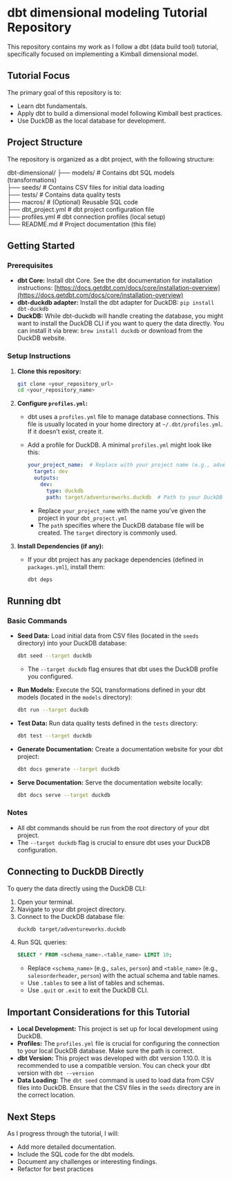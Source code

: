 # dbt dimensional modeling Tutorial Repository

This repository contains my work as I follow a dbt (data build tool) tutorial, specifically focused on implementing a Kimball dimensional model.

## Tutorial Focus

The primary goal of this repository is to:

* Learn dbt fundamentals.
* Apply dbt to build a dimensional model following Kimball best practices.
* Use DuckDB as the local database for development.

## Project Structure

The repository is organized as a dbt project, with the following structure:

dbt-dimensional/
├── models/          # Contains dbt SQL models (transformations)  
├── seeds/           # Contains CSV files for initial data loading  
├── tests/           # Contains data quality tests  
├── macros/          # (Optional) Reusable SQL code  
├── dbt_project.yml  # dbt project configuration file  
├── profiles.yml     # dbt connection profiles (local setup)  
└── README.md        # Project documentation (this file)  

## Getting Started

### Prerequisites

* **dbt Core:** Install dbt Core.  See the dbt documentation for installation instructions: [https://docs.getdbt.com/docs/core/installation-overview](https://docs.getdbt.com/docs/core/installation-overview)
* **dbt-duckdb adapter:** Install the dbt adapter for DuckDB: `pip install dbt-duckdb`
* **DuckDB:** While dbt-duckdb will handle creating the database, you might want to install the DuckDB CLI if you want to query the data directly.  You can install it via brew: `brew install duckdb` or download from the DuckDB website.

### Setup Instructions

1.  **Clone this repository:**
    ```bash
    git clone <your_repository_url>
    cd <your_repository_name>
    ```

2.  **Configure `profiles.yml`:**
    * dbt uses a `profiles.yml` file to manage database connections.  This file is usually located in your home directory at `~/.dbt/profiles.yml`.  If it doesn't exist, create it.
    * Add a profile for DuckDB.  A minimal `profiles.yml` might look like this:

        ```yaml
        your_project_name:  # Replace with your project name (e.g., adventureworks)
          target: dev
          outputs:
            dev:
              type: duckdb
              path: target/adventureworks.duckdb  # Path to your DuckDB database file (relative to the project)
        ```
        * Replace `your_project_name` with the name you've given the project in your `dbt_project.yml`
        * The `path` specifies where the DuckDB database file will be created.  The `target` directory is commonly used.

3.  **Install Dependencies (if any):**
    * If your dbt project has any package dependencies (defined in `packages.yml`), install them:
        ```bash
        dbt deps
        ```

## Running dbt

### Basic Commands

* **Seed Data:** Load initial data from CSV files (located in the `seeds` directory) into your DuckDB database:
    ```bash
    dbt seed --target duckdb
    ```
    * The `--target duckdb` flag ensures that dbt uses the DuckDB profile you configured.

* **Run Models:** Execute the SQL transformations defined in your dbt models (located in the `models` directory):
    ```bash
    dbt run --target duckdb
    ```

* **Test Data:** Run data quality tests defined in the `tests` directory:
    ```bash
    dbt test --target duckdb
    ```

* **Generate Documentation:** Create a documentation website for your dbt project:
    ```bash
    dbt docs generate --target duckdb
    ```

* **Serve Documentation:** Serve the documentation website locally:
    ```bash
    dbt docs serve --target duckdb
    ```

### Notes

* All dbt commands should be run from the root directory of your dbt project.
* The `--target duckdb` flag is crucial to ensure dbt uses your DuckDB configuration.

## Connecting to DuckDB Directly

To query the data directly using the DuckDB CLI:

1.  Open your terminal.
2.  Navigate to your dbt project directory.
3.  Connect to the DuckDB database file:
    ```bash
    duckdb target/adventureworks.duckdb
    ```
4.  Run SQL queries:
    ```sql
    SELECT * FROM <schema_name>.<table_name> LIMIT 10;
    ```
    * Replace `<schema_name>` (e.g., `sales`, `person`) and `<table_name>` (e.g., `salesorderheader`, `person`) with the actual schema and table names.
    * Use `.tables` to see a list of tables and schemas.
    * Use `.quit` or `.exit` to exit the DuckDB CLI.

##  Important Considerations for this Tutorial

* **Local Development:** This project is set up for local development using DuckDB.
* **Profiles:** The `profiles.yml` file is crucial for configuring the connection to your local DuckDB database.  Make sure the path is correct.
* **dbt Version:** This project was developed with dbt version 1.10.0.  It is recommended to use a compatible version. You can check your dbt version with `dbt --version`
* **Data Loading:** The `dbt seed` command is used to load data from CSV files into DuckDB.  Ensure that the CSV files in the `seeds` directory are in the correct location.

##  Next Steps

As I progress through the tutorial, I will:

* Add more detailed documentation.
* Include the SQL code for the dbt models.
* Document any challenges or interesting findings.
* Refactor for best practices

